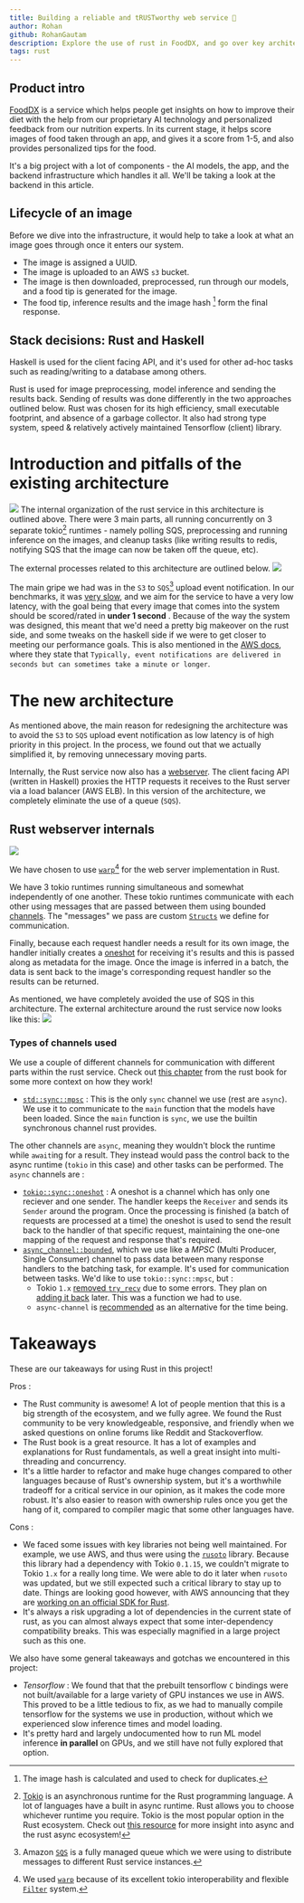```yaml
---
title: Building a reliable and tRUSTworthy web service 🦀
author: Rohan
github: RohanGautam
description: Explore the use of rust in FoodDX, and go over key architectural decisions
tags: rust
---
```


## Product intro

[FoodDX](https://www.fooddx.com/) is a service which helps people get insights on how to improve their diet with the help from our proprietary AI technology and personalized feedback from our nutrition experts. In its current stage, it helps score images of food taken through an app, and gives it a score from 1-5, and also provides personalized tips for the food.

It's a big project with a lot of components - the AI models, the app, and the backend infrastructure which handles it all. We'll be taking a look at the backend in this article.

## Lifecycle of an image

Before we dive into the infrastructure, it would help to take a look at what an image goes through once it enters our system.

- The image is assigned a UUID.
- The image is uploaded to an AWS `s3` bucket.
- The image is then downloaded, preprocessed, run through our models, and a food tip is generated for the image.
- The food tip, inference results and the image hash [^1] form the final response.

## Stack decisions: Rust and Haskell

Haskell is used for the client facing API, and it's used for other ad-hoc tasks such as reading/writing to a database among others.

Rust is used for image preprocessing, model inference and sending the results back. Sending of results was done differently in the two approaches outlined below. Rust was chosen for its high efficiency, small executable footprint, and absence of a garbage collector. It also had strong type system, speed & relatively actively maintained Tensorflow (client) library.

# Introduction and pitfalls of the existing architecture

![](/images/blogposts/v2-arch-diagram.png)
The internal organization of the rust service in this architecture is outlined above.
There were 3 main parts, all running concurrently on 3 separate tokio[^2] runtimes - namely polling SQS, preprocessing and running inference on the images, and cleanup tasks (like writing results to redis, notifying SQS that the image can now be taken off the queue, etc).

The external processes related to this architecture are outlined below.
![](/images/blogposts/v2-external-arch-diagram.png)

The main gripe we had was in the `S3` to `SQS`[^3] upload event notification. In our benchmarks, it was [very slow](https://github.com/Holmusk/aws_benchmarks/tree/master/s3_event_to_sqs), and we aim for the service to have a very low latency, with the goal being that every image that comes into the system should be scored/rated in **under 1 second** . Because of the way the system was designed, this meant that we'd need a pretty big makeover on the rust side, and some tweaks on the haskell side if we were to get closer to meeting our performance goals. This is also mentioned in the [AWS docs](https://docs.aws.amazon.com/AmazonS3/latest/userguide/NotificationHowTo.html), where they state that `Typically, event notifications are delivered in seconds but can sometimes take a minute or longer`.

# The new architecture

As mentioned above, the main reason for redesigning the architecture was to avoid the `S3` to `SQS` upload event notification as low latency is of high priority in this project. In the process, we found out that we actually simplified it, by removing unnecessary moving parts.

Internally, the Rust service now also has a [webserver](https://developer.mozilla.org/en-US/docs/Learn/Common_questions/What_is_a_web_server). The client facing API (written in Haskell) proxies the HTTP requests it receives to the Rust server via a load balancer (AWS ELB). In this version of the architecture, we completely eliminate the use of a queue (`SQS`).

## Rust webserver internals

![](/images/blogposts/v3-arch-diagram.png)

We have chosen to use [`warp`](https://github.com/seanmonstar/warp)[^4] for the web server implementation in Rust.

We have 3 tokio runtimes running simultaneous and somewhat independently of one another. These tokio runtimes communicate with each other using messages that are passed between them using bounded [channels](https://doc.rust-lang.org/book/ch16-02-message-passing.html). The "messages" we pass are custom [`Structs`](https://doc.rust-lang.org/book/ch05-01-defining-structs.html) we define for communication.

Finally, because each request handler needs a result for its own image, the handler initially creates a [oneshot](https://tokio-rs.github.io/tokio/doc/tokio/sync/oneshot/index.html) for receiving it's results and this is passed along as metadata for the image. Once the image is inferred in a batch, the data is sent back to the image's corresponding request handler so the results can be returned.

As mentioned, we have completely avoided the use of SQS in this architecture. The external architecture around the rust service now looks like this:
![](/images/blogposts/v3-external-arch-diagram.png)

### Types of channels used

We use a couple of different channels for communication with different parts within the rust service. Check out [this chapter](https://doc.rust-lang.org/book/ch16-02-message-passing.html) from the rust book for some more context on how they work!

- [`std::sync::mpsc`](https://doc.rust-lang.org/std/sync/mpsc/index.html) : This is the only `sync` channel we use (rest are `async`). We use it to communicate to the `main` function that the models have been loaded. Since the `main` function is `sync`, we use the builtin synchronous channel rust provides.

The other channels are `async`, meaning they wouldn't block the runtime while `await`ing for a result. They instead would pass the control back to the async runtime (`tokio` in this case) and other tasks can be performed. The `async` channels are :

- [`tokio::sync::oneshot`](https://docs.rs/tokio/1.5.0/tokio/sync/oneshot/index.html) : A oneshot is a channel which has only one reciever and one sender. The handler keeps the `Receiver` and sends its `Sender` around the program. Once the processing is finished (a batch of requests are processed at a time) the oneshot is used to send the result back to the handler of that specific request, maintaining the one-one mapping of the request and response that's required.
- [`async_channel::bounded`](https://docs.rs/async-channel/1.6.1/async_channel/fn.bounded.html), which we use like a _MPSC_ (Multi Producer, Single Consumer) channel to pass data between many response handlers to the batching task, for example. It's used for communication between tasks. We'd like to use `tokio::sync::mpsc`, but :
  - Tokio `1.x` [removed `try_recv`](https://github.com/tokio-rs/tokio/pull/3263) due to some errors. They plan on [adding it back](https://github.com/tokio-rs/tokio/issues/3350) later. This was a function we had to use.
  - `async-channel` is [recommended](https://github.com/tokio-rs/tokio/issues/3350#issuecomment-773952897) as an alternative for the time being.

# Takeaways

These are our takeaways for using Rust in this project!

Pros :

- The Rust community is awesome! A lot of people mention that this is a big strength of the ecosystem, and we fully agree. We found the Rust community to be very knowledgeable, responsive, and friendly when we asked questions on online forums like Reddit and Stackoverflow.
- The Rust book is a great resource. It has a lot of examples and explanations for Rust fundamentals, as well a great insight into multi-threading and concurrency.
- It's a little harder to refactor and make huge changes compared to other languages because of Rust's ownership system, but it's a worthwhile tradeoff for a critical service in our opinion, as it makes the code more robust. It's also easier to reason with ownership rules once you get the hang of it, compared to compiler magic that some other languages have.

Cons :

- We faced some issues with key libraries not being well maintained. For example, we use AWS, and thus were using the [`rusoto`](https://github.com/rusoto/rusoto) library. Because this library had a dependency with Tokio `0.1.15`, we couldn't migrate to Tokio `1.x` for a really long time. We were able to do it later when `rusoto` was updated, but we still expected such a critical library to stay up to date. Things are looking good however, with AWS announcing that they are [working on an official SDK for Rust](https://aws.amazon.com/blogs/developer/a-new-aws-sdk-for-rust-alpha-launch/).
- It's always a risk upgrading a lot of dependencies in the current state of rust, as you can almost always expect that some inter-dependency compatibility breaks. This was especially magnified in a large project such as this one.

We also have some general takeaways and gotchas we encountered in this project:

- _Tensorflow_ : We found that that the prebuilt tensorflow `C` bindings were not built/available for a large variety of GPU instances we use in AWS. This proved to be a little tedious to fix, as we had to manually compile tensorflow for the systems we use in production, without which we experienced slow inference times and model loading.
- It's pretty hard and largely undocumented how to run ML model inference **in parallel** on GPUs, and we still have not fully explored that option.

[^1]: The image hash is calculated and used to check for duplicates.
[^2]: [Tokio](https://tokio.rs/) is an asynchronous runtime for the Rust programming language. A lot of languages have a built in async runtime. Rust allows you to choose whichever runtime you require. Tokio is the most popular option in the Rust ecosystem. Check out [this resource](https://rust-lang.github.io/async-book/08_ecosystem/00_chapter.html) for more insight into async and the rust async ecosystem!
[^3]: Amazon [`SQS`](https://aws.amazon.com/sqs/) is a fully managed queue which we were using to distribute messages to different Rust service instances.
[^4]: We used [`warp`](https://github.com/seanmonstar/warp) because of its excellent tokio interoperability and flexible [`Filter`](https://docs.rs/warp/0.1.0/warp/trait.Filter.html) system.
